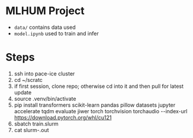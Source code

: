 # MLHUM Project
 
 - `data/` contains data used
 - `model.ipynb` used to train and infer

 # Steps
 1. ssh into pace-ice cluster
 2. cd ~/scratc
 3. if first session, clone repo; otherwise cd into it and then pull for latest update
 4. source .venv/bin/activate
 5. pip install transformers scikit-learn pandas pillow datasets jupyter accelerate tqdm evaluate jiwer torch torchvision torchaudio --index-url https://download.pytorch.org/whl/cu121
 6. sbatch train.slurm
 7. cat slurm-<jobid>.out